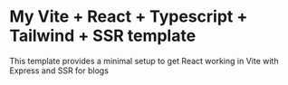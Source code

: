 # My Vite + React + Typescript + Tailwind + SSR template

This template provides a minimal setup to get React working in Vite with Express and SSR for blogs

